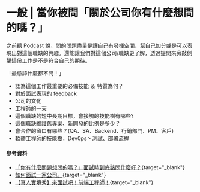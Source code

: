 # 一般 | 當你被問「關於公司你有什麼想問的嗎？」
之前聽 Podcast 說，問的問題盡量是讓自己有發揮空間、幫自己加分或是可以表現出對這個職缺的興趣。還能讓我們對這個公司/職缺更了解，透過提問來旁敲側擊這份工作是不是符合自己的期待。

「最忌諱什麼都不問！」

* 認為這個工作最重要的必備技能 ＆ 特質為何？
* 對於面試表現的 feedback
* 公司的文化
* 工程師的一天
* 這個職缺的短中長期目標，會接觸的技能樹有哪些?
* 這個職缺維護舊專案、新開發的比例是多少？
* 會合作的窗口有哪些？(QA、SA、Backend、行銷部門、PM、客戶)
* 軟體工程師的技能樹，Dev0ps丶測試、部署流程

#### 參考資料
* [「你有什麼問題想問的嗎？」面試時到底該問什麼好？](https://www.darencademy.com/article/view/id/16963){target="_blank"}
* [如何面試一家公司。](https://blog.louie.lu/2017/04/30/%E9%96%8B%E7%99%BC%E4%BA%BA%E5%93%A1%E7%9A%84%E9%9D%A2%E8%A9%A6%E6%8C%87%E5%8D%97-a-developers-guide-to-interviewing/){target="_blank"}
* [【真人實境秀】來面試吧！前端工程師！](https://www.youtube.com/live/JuCyi9sfyJY?si=rOFgBTKeIMkDYB1W){target="_blank"}